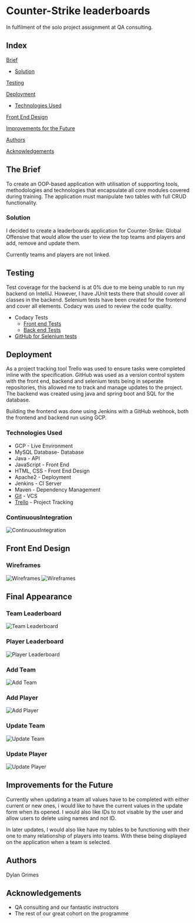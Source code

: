 # Counter-Strike leaderboards

In fulfilment of the solo project assignment at QA consulting.

## Index
[Brief](#brief)
   * [Solution](#solution)
   

[Testing](#testing)

     
[Deployment](#depl)
   * [Technologies Used](#tech)
     
[Front End Design](#FE)

[Improvements for the Future](#improve)

[Authors](#auth)

[Acknowledgements](#ack)

<a name="brief"></a>
## The Brief

To create an OOP-based application with utilisation of supporting tools, methodologies and technologies that encapsulate all core modules covered during training. The application must manipulate two tables with full CRUD functionality.

<a name="solution"></a>
### Solution

I decided to create a leaderboards application for Counter-Strike: Global Offensive that would allow the user to view the top teams and players and add, remove and update them.

Currently teams and players are not linked.

<a name="testing"></a>
## Testing

Test coverage for the backend is at 0% due to me being unable to run my backend on IntelliJ. However, I have JUnit tests there that should cover all classes in the backend. Selenium tests have been created for the frontend and cover all elements.
Codacy was used to review the code quality.
* Codacy Tests
	* [Front end Tests](https://app.codacy.com/manual/Dylan-Grimes/SoloProject/dashboard)
	* [Back end Tests](https://app.codacy.com/manual/Dylan-Grimes/projectSpring/dashboard)
* [GitHub for Selenium tests](https://github.com/Dylan-Grimes/selenimumTests.git)

<a name="depl"></a>
## Deployment

As a project tracking tool Trello was used to ensure tasks were completed inline with the specification. GitHub was used as a version control system with the front end, backend and selenium tests being in seperate repositories, this allowed me to track and manage updates to the project. The backend was created using java and spring boot and SQL for the database.

Building the frontend was done using Jenkins with a GitHub webhook, both the frontend and backend run using GCP.


<a name="tech"></a>
### Technologies Used

*   GCP - Live Environment
*   MySQL Database- Database
*   Java - API 
*   JavaScript - Front End 
*   HTML, CSS - Front End Design
*   Apache2 - Deployment
*   Jenkins - CI Server
*   Maven - Dependency Management
*   [Git](https://github.com/Dylan-Grimes/soloProject) - VCS
*   [Trello](https://trello.com/b/7bxN8Omr/individual-project) - Project Tracking
### ContinuousIntegration
![ContinuousIntegration](/Documentation/techUsed.png)
<a name="FE"></a>
## Front End Design
### Wireframes
![Wireframes](/Documentation/pageWireframe.PNG)
![Wireframes](/Documentation/addWireframe.PNG)


## Final Appearance
### Team Leaderboard
![Team Leaderboard](/Documentation/teamPage.PNG)
### Player Leaderboard
![Player Leaderboard](/Documentation/playersPage.PNG)
### Add Team
![Add Team](/Documentation/addTeamPage.PNG)
### Add Player
![Add Player](/Documentation/addPlayerPage.PNG)
### Update Team
![Update Team](/Documentation/updateTeamPage.PNG)
### Update Player
![Update Player](/Documentation/addTeamPage.PNG)


<a name="improve"></a>
## Improvements for the Future

Currently when updating a team all values have to be completed with either current or new ones, i would like to have the current values in the update form when its opened. I would also like IDs to not visable by the user and allow users to delete using names and not ID.

In later updates, I would also like have my tables to be functioning with their one to many relationship of players into teams. With these being displayed on the application when a team is selected.

<a name="auth"></a>
## Authors

Dylan Grimes

<a name="ack"></a>
## Acknowledgements

* QA consulting and our fantastic instructors
* The rest of our great cohort on the programme 
